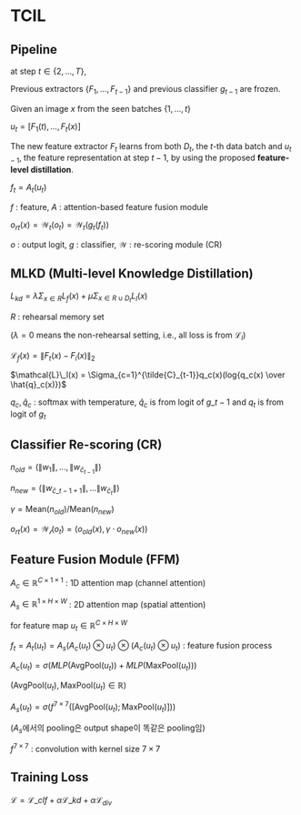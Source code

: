 # TCIL

## Pipeline

at step $t\in\{2,...,T\}$,

Previous extractors $\{F_1,...,F_{t-1}\}$ and previous classifier $g_{t-1}$ are frozen.

Given an image $x$ from the seen batches $\{1,...,t\}$

$u_t = [F_1(t),…,F_{t}(x)]$

The new feature extractor $F_t$ learns from both $D_t$, the $t$-th data batch and $u_{t-1}$, the feature representation at step $t-1$, by using the proposed **feature-level distillation**.

$f_t = A_t(u_t)$ 

$f$ : feature,   $A$ : attention-based feature fusion module

$o_{rt}(x) = \mathcal{W}_t(o_t) =\mathcal{W}_t(g_t(f_t))$

$o$ : output logit,  $g$ : classifier,  $\mathcal{W}$ : re-scoring module (CR)

## MLKD (Multi-level Knowledge Distillation)

$L_{kd} = \lambda\Sigma_{x\in R}L_f(x) +\mu\Sigma_{x\in R \cup D_t}L_l(x)$

$R$ : rehearsal memory set

($\lambda=0$ means the non-rehearsal setting, i.e., all loss is from $\mathcal{L}_l$)

$\mathcal{L}_f(x) = \lVert F_t(x) - F_i(x) \rVert_2$
 
$\mathcal{L}\_l(x) = \Sigma_{c=1}^{\tilde{C}_{t-1}}q_c(x)(log{q_c(x) \over \hat{q}_c(x)})$

$q_c, \hat{q}_c$ : softmax with temperature,  $\hat{q}_c$ is from logit of $g\_{t-1}$ and $q_t$ is from logit of $g_t$ 


## Classifier Re-scoring (CR)

$n_{old} = (\lVert w_1 \rVert, ..., \lVert w_{\hat{c}_{t-1}}\rVert)$

$n_{new} = (\lVert w_{\hat{c}\_{t-1}+1}\rVert,...\lVert w_{\hat{c}_{t}} \rVert)$

$\gamma = \text{Mean}(n_{old})/\text{Mean}(n_{new})$

$o_{rt}(x) = \mathcal{W_t} (o_t) = (o_{old}(x), \gamma \cdot o_{new}(x))$

## Feature Fusion Module (FFM)

$A_c \in \mathbb{R}^{C \times 1 \times 1}$ : 1D attention map (channel attention)

$A_s \in \mathbb{R}^{1 \times H \times W}$ : 2D attention map (spatial attention) 

for feature map $u_t \in \mathbb{R}^{C \times H \times W}$

$f_t = A_t(u_t) = A_s(A_c(u_t) \otimes u_t) \otimes (A_c(u_t) \otimes u_t)$ : feature fusion process

$A_c(u_t) = \sigma(MLP(\text{AvgPool}(u_t)) + MLP(\text{MaxPool}(u_t)))$

($\text{AvgPool}(u_t), \text{MaxPool}(u_t) \in \mathbb{R}$)

$A_s(u_t) = \sigma(f^{7 \times 7}([\text{AvgPool}(u_t);\text{MaxPool}(u_t)]))$

($A_s$에서의 pooling은 output shape이 똑같은 pooling임)

$f^{7\times 7}$ : convolution with kernel size $7 \times 7$

## Training Loss

$\mathcal{L} = \mathcal{L}\_{clf} + \alpha \mathcal{L}\_{kd} + \alpha \mathcal{L}_{div}$
